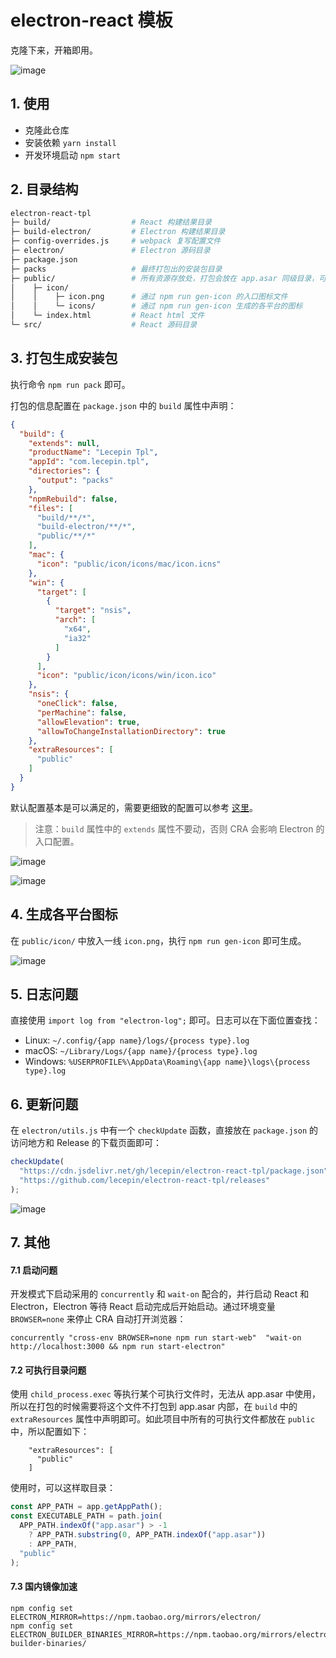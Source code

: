 # electron-react 模板

克隆下来，开箱即用。

![image](https://user-images.githubusercontent.com/11046969/168462721-ebc25be2-6d97-40a9-a115-f3403a167758.png)

## 1. 使用

- 克隆此仓库
- 安装依赖 `yarn install`
- 开发环境启动 `npm start`

## 2. 目录结构
```bash
electron-react-tpl
├─ build/                  # React 构建结果目录
├─ build-electron/         # Electron 构建结果目录
├─ config-overrides.js     # webpack 复写配置文件
├─ electron/               # Electron 源码目录
├─ package.json
├─ packs                   # 最终打包出的安装包目录
├─ public/                 # 所有资源存放处，打包会放在 app.asar 同级目录，可直接访问
│    ├─ icon/
│    │    ├─ icon.png      # 通过 npm run gen-icon 的入口图标文件
│    │    └─ icons/        # 通过 npm run gen-icon 生成的各平台的图标
│    └─ index.html         # React html 文件
└─ src/                    # React 源码目录
```

## 3. 打包生成安装包

执行命令 `npm run pack` 即可。

打包的信息配置在 `package.json` 中的 `build` 属性中声明：

```json
{
  "build": {
    "extends": null,
    "productName": "Lecepin Tpl",
    "appId": "com.lecepin.tpl",
    "directories": {
      "output": "packs"
    },
    "npmRebuild": false,
    "files": [
      "build/**/*",
      "build-electron/**/*",
      "public/**/*"
    ],
    "mac": {
      "icon": "public/icon/icons/mac/icon.icns"
    },
    "win": {
      "target": [
        {
          "target": "nsis",
          "arch": [
            "x64",
            "ia32"
          ]
        }
      ],
      "icon": "public/icon/icons/win/icon.ico"
    },
    "nsis": {
      "oneClick": false,
      "perMachine": false,
      "allowElevation": true,
      "allowToChangeInstallationDirectory": true
    },
    "extraResources": [
      "public"
    ]
  }
}
```

默认配置基本是可以满足的，需要更细致的配置可以参考 [这里](https://www.electron.build/)。

> 注意：`build` 属性中的 `extends` 属性不要动，否则 CRA 会影响 Electron 的入口配置。

![image](https://user-images.githubusercontent.com/11046969/168466600-734b8b4a-2899-48e0-accf-ab98d12870f2.png)

![image](https://user-images.githubusercontent.com/11046969/168472220-131303db-8f50-412c-be29-de14030c32ce.png)


## 4. 生成各平台图标

在 `public/icon/` 中放入一线 `icon.png`，执行 `npm run gen-icon` 即可生成。

![image](https://user-images.githubusercontent.com/11046969/168465674-bd6d7ff8-bc95-4077-bef1-066ac20a861a.png)


## 5. 日志问题

直接使用 `import log from "electron-log";` 即可。日志可以在下面位置查找：

- Linux: `~/.config/{app name}/logs/{process type}.log`
- macOS: `~/Library/Logs/{app name}/{process type}.log`
- Windows: `%USERPROFILE%\AppData\Roaming\{app name}\logs\{process type}.log`

## 6. 更新问题

在 `electron/utils.js` 中有一个 `checkUpdate` 函数，直接放在 `package.json` 的访问地方和 Release 的下载页面即可：

```js
checkUpdate(
  "https://cdn.jsdelivr.net/gh/lecepin/electron-react-tpl/package.json",
  "https://github.com/lecepin/electron-react-tpl/releases"
);
```

![image](https://user-images.githubusercontent.com/11046969/168465596-3ba51b56-3d00-409e-b260-a3183ba79214.png)

## 7. 其他

#### 7.1 启动问题
开发模式下启动采用的 `concurrently` 和 `wait-on` 配合的，并行启动 React 和 Electron，Electron 等待 React 启动完成后开始启动。通过环境变量 `BROWSER=none` 来停止 CRA 自动打开浏览器：

```
concurrently "cross-env BROWSER=none npm run start-web"  "wait-on http://localhost:3000 && npm run start-electron" 
```

#### 7.2 可执行目录问题

使用 `child_process.exec` 等执行某个可执行文件时，无法从 app.asar 中使用，所以在打包的时候需要将这个文件不打包到 app.asar 内部，在 `build` 中的 `extraResources` 属性中声明即可。如此项目中所有的可执行文件都放在 `public` 中，所以配置如下：

```
    "extraResources": [
      "public"
    ]
```

使用时，可以这样取目录：

```js
const APP_PATH = app.getAppPath();
const EXECUTABLE_PATH = path.join(
  APP_PATH.indexOf("app.asar") > -1
    ? APP_PATH.substring(0, APP_PATH.indexOf("app.asar"))
    : APP_PATH,
  "public"
);
```

#### 7.3 国内镜像加速

```
npm config set ELECTRON_MIRROR=https://npm.taobao.org/mirrors/electron/
npm config set ELECTRON_BUILDER_BINARIES_MIRROR=https://npm.taobao.org/mirrors/electron-builder-binaries/
```
